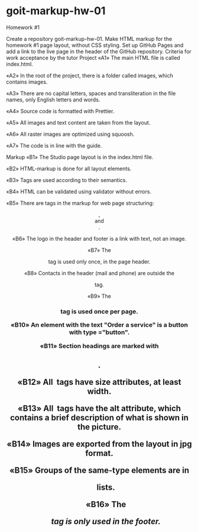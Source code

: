 # goit-markup-hw-01

Homework #1

Create a repository goit-markup-hw-01.
Make HTML markup for the homework #1 page layout, without CSS styling.
Set up GitHub Pages and add a link to the live page in the header of the GitHub repository.
Criteria for work acceptance by the tutor
Project
«A1» The main HTML file is called index.html.

«A2» In the root of the project, there is a folder called images, which contains images.

«A3» There are no capital letters, spaces and transliteration in the file names, only English letters and words.

«A4» Source code is formatted with Prettier.

«A5» All images and text content are taken from the layout.

«A6» All raster images are optimized using squoosh.

«A7» The code is in line with the guide.

Markup
«B1» The Studio page layout is in the index.html file.

«B2» HTML-markup is done for all layout elements.

«B3» Tags are used according to their semantics.

«B4» HTML can be validated using validator without errors.

«B5» There are tags in the markup for web page structuring: <header>, <main> and <footer>.

«B6» The logo in the header and footer is a link with text, not an image.

«B7» The <nav> tag is used only once, in the page header.

«B8» Contacts in the header (mail and phone) are outside the <nav> tag.

«B9» The <h1> tag is used once per page.

«B10» An element with the text "Order a service" is a button with type ="button".

«B11» Section headings are marked with <h2>.

«B12» All <img> tags have size attributes, at least width.

«B13» All <img> tags have the alt attribute, which contains a brief description of what is shown in the picture.

«B14» Images are exported from the layout in jpg format.

«B15» Groups of the same-type elements are in <ul> lists.

«B16» The <address> tag is only used in the footer.
